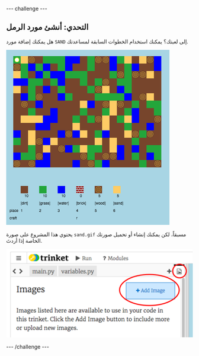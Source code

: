 \--- challenge \---

## التحدي: أنشئ مورد الرمل

هل يمكنك إضافة مورد `SAND` إلى لعبتك؟ يمكنك استخدام الخطوات السابقة لمساعدتك.

![screenshot](images/craft-sand.png)

يحتوي هذا المشروع على صورة `sand.gif` مسبقاً، لكن يمكنك إنشاء أو تحميل صورتك الخاصة إذا أردتَ.

![screenshot](images/craft-upload.png)

\--- /challenge \---